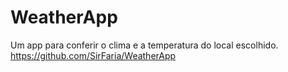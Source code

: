 # WeatherApp
Um app para conferir o clima e a temperatura do local escolhido.
<br>
https://github.com/SirFaria/WeatherApp
